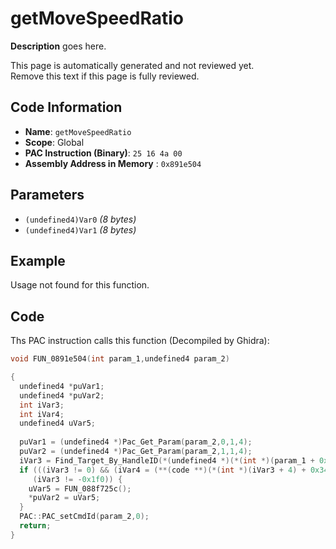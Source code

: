 # getMoveSpeedRatio

**Description** goes here.

This page is automatically generated and not reviewed yet.<br>Remove this text if this page is fully reviewed.

## Code Information

- **Name**: `getMoveSpeedRatio`
- **Scope**: Global
- **PAC Instruction (Binary)**: `25 16 4a 00`
- **Assembly Address in Memory** : `0x891e504`

## Parameters

- `(undefined4)Var0` *(8 bytes)*
- `(undefined4)Var1` *(8 bytes)*

## Example

Usage not found for this function.

## Code

Ths PAC instruction calls this function (Decompiled by Ghidra):

```c
void FUN_0891e504(int param_1,undefined4 param_2)

{
  undefined4 *puVar1;
  undefined4 *puVar2;
  int iVar3;
  int iVar4;
  undefined4 uVar5;
  
  puVar1 = (undefined4 *)Pac_Get_Param(param_2,0,1,4);
  puVar2 = (undefined4 *)Pac_Get_Param(param_2,1,1,4);
  iVar3 = Find_Target_By_HandleID(*(undefined4 *)(*(int *)(param_1 + 0x10) + 0xe8),*puVar1,1);
  if (((iVar3 != 0) && (iVar4 = (**(code **)(*(int *)(iVar3 + 4) + 0x34))(iVar3), iVar4 == 3)) &&
     (iVar3 != -0x1f0)) {
    uVar5 = FUN_088f725c();
    *puVar2 = uVar5;
  }
  PAC::PAC_setCmdId(param_2,0);
  return;
}
```

